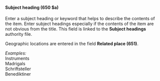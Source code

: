 #### **Subject heading (650 $a)**

#### 
Enter a subject heading or keyword that helps to describe the contents of the item. Enter subject headings especially if the contents of the item are not obvious from the title. This field is linked to the **Subject headings** authority file. 

Geographic locations are entered in the field **Related place (651)**.

_Examples:_  
Instruments   
Madrigals   
Schriftsteller   
Benediktiner
